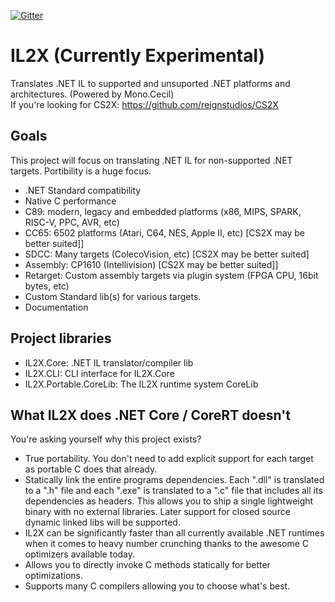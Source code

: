 [![Gitter](https://badges.gitter.im/IL2X/community.svg)](https://gitter.im/IL2X/community?utm_source=badge&utm_medium=badge&utm_campaign=pr-badge)

# IL2X (Currently Experimental)
Translates .NET IL to supported and unsuported .NET platforms and architectures. (Powered by Mono.Cecil)<br>
If you're looking for CS2X: https://github.com/reignstudios/CS2X

## Goals
This project will focus on translating .NET IL for non-supported .NET targets. Portibility is a huge focus.
* .NET Standard compatibility
* Native C performance
* C89: modern, legacy and embedded platforms (x86, MIPS, SPARK, RISC-V, PPC, AVR, etc)
* CC65: 6502 platforms (Atari, C64, NES, Apple II, etc) [CS2X may be better suited]]
* SDCC: Many targets (ColecoVision, etc) [CS2X may be better suited]
* Assembly: CP1610 (Intellivision) [CS2X may be better suited]]
* Retarget: Custom assembly targets via plugin system (FPGA CPU, 16bit bytes, etc)
* Custom Standard lib(s) for various targets.
* Documentation

## Project libraries
* IL2X.Core: .NET IL translator/compiler lib
* IL2X.CLI: CLI interface for IL2X.Core
* IL2X.Portable.CoreLib: The IL2X runtime system CoreLib

## What IL2X does .NET Core / CoreRT doesn't
You're asking yourself why this project exists?
* True portability. You don't need to add explicit support for each target as portable C does that already.
* Statically link the entire programs dependencies. Each ".dll" is translated to a ".h" file and each ".exe" is translated to a ".c" file that includes all its dependencies as headers. This allows you to ship a single lightweight binary with no external libraries. Later support for closed source dynamic linked libs will be supported.
* IL2X can be significantly faster than all currently available .NET runtimes when it comes to heavy number crunching thanks to the awesome C optimizers available today.
* Allows you to directly invoke C methods statically for better optimizations.
* Supports many C compilers allowing you to choose what's best.